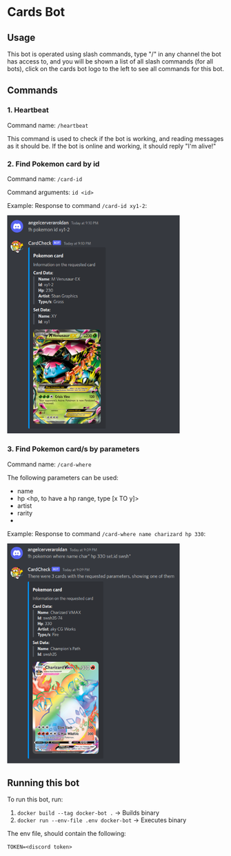 # Cards Bot

## Usage

This bot is operated using slash commands, type "/" in any channel the bot has access to, and you will be shown a list of all slash commands (for all bots), click on the cards bot logo to the left to see all commands for this bot.

## Commands

### 1. Heartbeat

Command name: `/heartbeat`

This command is used to check if the bot is working, and reading messages as it should be. If the bot is online and working, it should reply "I'm alive!"

### 2. Find Pokemon card by id

Command name: `/card-id` 

Command arguments: `id <id>`

Example:
Response to command `/card-id xy1-2`:


<img src="docs/pokemon/imgs/pkm-by-id.png" style="width:400px;"/>

### 3. Find Pokemon card/s by parameters

Command name: `/card-where`

The following parameters can be used:
- name
- hp <hp, to have a hp range, type [x TO y]>
- artist
- rarity
- 
Example:
Response to command `/card-where name charizard hp 330`:
  
<img src="docs/pokemon/imgs/pkm-by-params.png" style="width:400px;"/>
  
## Running this bot

To run this bot, run:

1. `docker build --tag docker-bot .` -> Builds binary
2. `docker run --env-file .env docker-bot` -> Executes binary

The env file, should contain the following:
```
TOKEN=<discord token>
```
